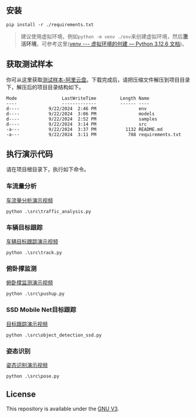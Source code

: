 ## 安装

```shell
pip install -r ./requirements.txt
```

> 建议使用虚拟环境，例如`python -m venv ./env`来创建虚拟环境，然后**激活环境**，可参考这里([venv --- 虚拟环境的创建 — Python 3.12.6 文档](https://docs.python.org/zh-cn/3/library/venv.html))。

## 获取测试样本

你可从这里获取[测试样本-阿里云盘](https://www.alipan.com/s/rYymVNLiR1h)。下载完成后，请把压缩文件解压到项目目录下，解压后的项目目录结构如下。

```shell
Mode                 LastWriteTime         Length Name
----                 -------------         ------ ----
d----           9/22/2024  2:46 PM                env
d----           9/22/2024  3:06 PM                models
d----           9/22/2024  2:52 PM                samples
d----           9/22/2024  3:14 PM                src
-a---           9/22/2024  3:37 PM           1132 README.md
-a---           9/22/2024  3:11 PM            788 requirements.txt
```

## 执行演示代码

请在项目根目录下，执行如下命令。

### 车流量分析

[车流量分析演示视频](https://www.bilibili.com/video/BV1sVv8euESQ/)

```shell
python .\src\traffic_analysis.py
```

### 车辆目标跟踪

[车辆目标跟踪演示视频](https://www.bilibili.com/video/BV1Tgv8eGEK3/)

```shell
python .\src\track.py
```

### 俯卧撑监测

[俯卧撑监测演示视频](https://www.bilibili.com/video/BV1sVv8euEAY/)

```shell
python .\src\pushup.py
```

### SSD Mobile Net目标跟踪

[目标跟踪演示视频](https://www.xiaohongshu.com/discovery/item/6686284b000000000a0071b2?source=webshare&xhsshare=pc_web&xsec_token=ABqS51KED1BaRkHIHgU-s70nnm9X7Jtmk6WmOlqAYlo9c=&xsec_source=pc_share)

```shell
python .\src\object_detection_ssd.py
```

### 姿态识别

[姿态识别演示视频](https://www.bilibili.com/video/BV1x3v8erE3h)

```shell
python .\src\pose.py
```

## License

This repository is available under the [GNU V3](https://github.com/CheneyYin/share-cv/blob/master/LICENSE).